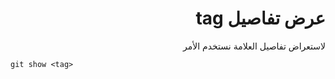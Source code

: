 <div dir="rtl">

# عرض تفاصيل tag

لاستعراض تفاصيل العلامة نستخدم الأمر

<div dir="ltr">

`git show <tag>`
</div>
 </div>
